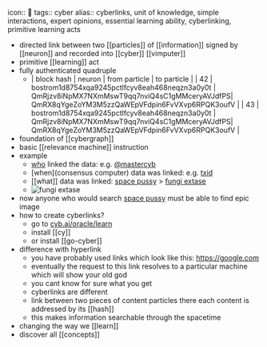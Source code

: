 icon:: 🔗
tags:: cyber
alias:: cyberlinks, unit of knowledge, simple interactions, expert opinions, essential learning ability, cyberlinking, primitive learning acts

- directed link between two [[particles]] of [[information]] signed by [[neuron]] and recorded into [[cyber]] [[vimputer]]
- primitive [[learning]] act
- fully authenticated quadruple
	- | block hash | neuron | from particle | to particle |
	  | 42 | bostrom1d8754xqa9245pctlfcyv8eah468neqzn3a0y0t | QmRjzv8iNpMX7NXmMswT9qq7nviQ4sC1gMMceryAVJdfPS|  QmRX8qYgeZoYM3M5zzQaWEpVFdpin6FvVXvp6RPQK3oufV |
	  | 43 | bostrom1d8754xqa9245pctlfcyv8eah468neqzn3a0y0t | QmRjzv8iNpMX7NXmMswT9qq7nviQ4sC1gMMceryAVJdfPS|  QmRX8qYgeZoYM3M5zzQaWEpVFdpin6FvVXvp6RPQK3oufV |
- foundation of [[cybergraph]]
- basic [[relevance machine]] instruction
- example
	- [who](neuron) linked the data: e.g. [@mastercyb](https://cyb.ai/@mastercyb)
	- [when](consensus computer) data was linked: e.g. [txid](https://cyb.ai/network/bostrom/tx/1D0E26540FE9AFB5F9113826F7BCF650802A010392E22D51F158B1522A958BA1)
	- [[what]] data was linked: [space pussy](https://cyb.ai/oracle/ask/space%20pussy) > [fungi extase](https://cyb.ai/oracle/ask/QmaqXGP6FcjRZhVbFzsGFjJsqSgZva5zJALSL9u5YyS9wS)
	- ![fungi extase](https://ipfs.io/ipfs/QmaqXGP6FcjRZhVbFzsGFjJsqSgZva5zJALSL9u5YyS9wS)
- now anyone who would search [space pussy](https://cyb.ai/oracle/ask/space%20pussy) must be able to find epic image
- how to create cyberlinks?
	- go to [cyb.ai/oracle/learn](https://cyb.ai/oracle/learn)
	- install [[cy]]
	- or install [[go-cyber]]
- difference with hyperlink
	- you have probably used links which look like this: https://google.com
	- eventually the request to this link resolves to a particular machine which will show your old god
	- you cant know for sure what you get
	- cyberlinks are different
	- link between two pieces of content particles there each content is addressed by its [[hash]]
	- this makes information searchable through the spacetime
- changing the way we [[learn]]
- discover all [[concepts]]